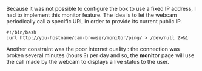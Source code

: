 Because it was not possible to configure the box to use a fixed IP address, I had to
implement this monitor feature. The idea is to let the webcam periodically call
a specific URL in order to provide its current public IP.

```
#!/bin/bash
curl http://you-hostname/cam-browser/monitor/ping/ > /dev/null 2>&1
```

Another constraint was the poor internet quality : the connection was broken several
minutes (hours ?) per day and so, the **monitor** page will use the call made by
the webcam to displays a live status to the user.
